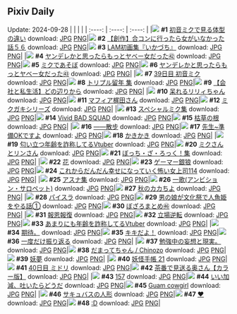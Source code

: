 ## Pixiv Daily
Update: 2024-09-28
|      |      |      |
| :----: | :----: | :----: |
|![](https://pixiv.microyu.workers.dev/c/240x480/img-master/img/2024/09/26/00/00/41/122771180_p0_master1200.jpg) **#1** [初音ミクで見る体型の違い](https://www.pixiv.net/artworks/122771180) download: [JPG](https://pixiv.microyu.workers.dev/img-original/img/2024/09/26/00/00/41/122771180_p0.jpg) [PNG](https://pixiv.microyu.workers.dev/img-original/img/2024/09/26/00/00/41/122771180_p0.png)|![](https://pixiv.microyu.workers.dev/c/240x480/img-master/img/2024/09/27/00/00/20/122798134_p0_master1200.jpg) **#2** [【創作】合コンに行ったら女がいなかった話５６](https://www.pixiv.net/artworks/122798134) download: [JPG](https://pixiv.microyu.workers.dev/img-original/img/2024/09/27/00/00/20/122798134_p0.jpg) [PNG](https://pixiv.microyu.workers.dev/img-original/img/2024/09/27/00/00/20/122798134_p0.png)|![](https://pixiv.microyu.workers.dev/c/240x480/img-master/img/2024/09/27/00/02/24/122798429_p0_master1200.jpg) **#3** [LAM初画集『いかづち』](https://www.pixiv.net/artworks/122798429) download: [JPG](https://pixiv.microyu.workers.dev/img-original/img/2024/09/27/00/02/24/122798429_p0.jpg) [PNG](https://pixiv.microyu.workers.dev/img-original/img/2024/09/27/00/02/24/122798429_p0.png)|
|![](https://pixiv.microyu.workers.dev/c/240x480/img-master/img/2024/09/26/00/00/51/122771207_p0_master1200.jpg) **#4** [ヤンデレかと思ったらもっとヤベー女だった㊷](https://www.pixiv.net/artworks/122771207) download: [JPG](https://pixiv.microyu.workers.dev/img-original/img/2024/09/26/00/00/51/122771207_p0.jpg) [PNG](https://pixiv.microyu.workers.dev/img-original/img/2024/09/26/00/00/51/122771207_p0.png)|![](https://pixiv.microyu.workers.dev/c/240x480/img-master/img/2024/09/27/16/16/46/122811803_p0_master1200.jpg) **#5** [ミクであそぼ](https://www.pixiv.net/artworks/122811803) download: [JPG](https://pixiv.microyu.workers.dev/img-original/img/2024/09/27/16/16/46/122811803_p0.jpg) [PNG](https://pixiv.microyu.workers.dev/img-original/img/2024/09/27/16/16/46/122811803_p0.png)|![](https://pixiv.microyu.workers.dev/c/240x480/img-master/img/2024/09/27/00/00/57/122798288_p0_master1200.jpg) **#6** [ヤンデレかと思ったらもっとヤベー女だった㊸](https://www.pixiv.net/artworks/122798288) download: [JPG](https://pixiv.microyu.workers.dev/img-original/img/2024/09/27/00/00/57/122798288_p0.jpg) [PNG](https://pixiv.microyu.workers.dev/img-original/img/2024/09/27/00/00/57/122798288_p0.png)|
|![](https://pixiv.microyu.workers.dev/c/240x480/img-master/img/2024/09/26/01/10/07/122773462_p0_master1200.jpg) **#7** [39日目 初音ミク](https://www.pixiv.net/artworks/122773462) download: [JPG](https://pixiv.microyu.workers.dev/img-original/img/2024/09/26/01/10/07/122773462_p0.jpg) [PNG](https://pixiv.microyu.workers.dev/img-original/img/2024/09/26/01/10/07/122773462_p0.png)|![](https://pixiv.microyu.workers.dev/c/240x480/img-master/img/2024/09/27/16/50/09/122813087_p0_master1200.jpg) **#8** [トリプル留年 集](https://www.pixiv.net/artworks/122813087) download: [JPG](https://pixiv.microyu.workers.dev/img-original/img/2024/09/27/16/50/09/122813087_p0.jpg) [PNG](https://pixiv.microyu.workers.dev/img-original/img/2024/09/27/16/50/09/122813087_p0.png)|![](https://pixiv.microyu.workers.dev/c/240x480/img-master/img/2024/09/27/12/00/09/122808676_p0_master1200.jpg) **#9** [【会社と私生活】どの辺りから](https://www.pixiv.net/artworks/122808676) download: [JPG](https://pixiv.microyu.workers.dev/img-original/img/2024/09/27/12/00/09/122808676_p0.jpg) [PNG](https://pixiv.microyu.workers.dev/img-original/img/2024/09/27/12/00/09/122808676_p0.png)|
|![](https://pixiv.microyu.workers.dev/c/240x480/img-master/img/2024/09/26/00/13/00/122771830_p0_master1200.jpg) **#10** [呆れるリリィちゃん](https://www.pixiv.net/artworks/122771830) download: [JPG](https://pixiv.microyu.workers.dev/img-original/img/2024/09/26/00/13/00/122771830_p0.jpg) [PNG](https://pixiv.microyu.workers.dev/img-original/img/2024/09/26/00/13/00/122771830_p0.png)|![](https://pixiv.microyu.workers.dev/c/240x480/img-master/img/2024/09/27/00/00/29/122798180_p0_master1200.jpg) **#11** [マフィア梶田さん](https://www.pixiv.net/artworks/122798180) download: [JPG](https://pixiv.microyu.workers.dev/img-original/img/2024/09/27/00/00/29/122798180_p0.jpg) [PNG](https://pixiv.microyu.workers.dev/img-original/img/2024/09/27/00/00/29/122798180_p0.png)|![](https://pixiv.microyu.workers.dev/c/240x480/img-master/img/2024/09/27/15/40/36/122811976_p0_master1200.jpg) **#12** [ミクガキシリーズ](https://www.pixiv.net/artworks/122811976) download: [JPG](https://pixiv.microyu.workers.dev/img-original/img/2024/09/27/15/40/36/122811976_p0.jpg) [PNG](https://pixiv.microyu.workers.dev/img-original/img/2024/09/27/15/40/36/122811976_p0.png)|
|![](https://pixiv.microyu.workers.dev/c/240x480/img-master/img/2024/09/27/16/52/00/122812073_p0_master1200.jpg) **#13** [スペシャルミク集](https://www.pixiv.net/artworks/122812073) download: [JPG](https://pixiv.microyu.workers.dev/img-original/img/2024/09/27/16/52/00/122812073_p0.jpg) [PNG](https://pixiv.microyu.workers.dev/img-original/img/2024/09/27/16/52/00/122812073_p0.png)|![](https://pixiv.microyu.workers.dev/c/240x480/img-master/img/2024/09/27/17/09/44/122813478_p0_master1200.jpg) **#14** [Vivid BAD SQUAD](https://www.pixiv.net/artworks/122813478) download: [JPG](https://pixiv.microyu.workers.dev/img-original/img/2024/09/27/17/09/44/122813478_p0.jpg) [PNG](https://pixiv.microyu.workers.dev/img-original/img/2024/09/27/17/09/44/122813478_p0.png)|![](https://pixiv.microyu.workers.dev/c/240x480/img-master/img/2024/09/27/07/30/02/122805182_p0_master1200.jpg) **#15** [枯草の根](https://www.pixiv.net/artworks/122805182) download: [JPG](https://pixiv.microyu.workers.dev/img-original/img/2024/09/27/07/30/02/122805182_p0.jpg) [PNG](https://pixiv.microyu.workers.dev/img-original/img/2024/09/27/07/30/02/122805182_p0.png)|
|![](https://pixiv.microyu.workers.dev/c/240x480/img-master/img/2024/09/26/00/00/53/122771214_p0_master1200.jpg) **#16** [——散步](https://www.pixiv.net/artworks/122771214) download: [JPG](https://pixiv.microyu.workers.dev/img-original/img/2024/09/26/00/00/53/122771214_p0.jpg) [PNG](https://pixiv.microyu.workers.dev/img-original/img/2024/09/26/00/00/53/122771214_p0.png)|![](https://pixiv.microyu.workers.dev/c/240x480/img-master/img/2024/09/26/00/00/23/122771097_p0_master1200.jpg) **#17** [先生~準備OKですよ](https://www.pixiv.net/artworks/122771097) download: [JPG](https://pixiv.microyu.workers.dev/img-original/img/2024/09/26/00/00/23/122771097_p0.jpg) [PNG](https://pixiv.microyu.workers.dev/img-original/img/2024/09/26/00/00/23/122771097_p0.png)|![](https://pixiv.microyu.workers.dev/c/240x480/img-master/img/2024/09/27/20/30/01/122818627_p0_master1200.jpg) **#18** [かきかき](https://www.pixiv.net/artworks/122818627) download: [JPG](https://pixiv.microyu.workers.dev/img-original/img/2024/09/27/20/30/01/122818627_p0.jpg) [PNG](https://pixiv.microyu.workers.dev/img-original/img/2024/09/27/20/30/01/122818627_p0.png)|
|![](https://pixiv.microyu.workers.dev/c/240x480/img-master/img/2024/09/26/21/01/50/122792404_p0_master1200.jpg) **#19** [匂い立つ年齢を詐称してるVtuber](https://www.pixiv.net/artworks/122792404) download: [JPG](https://pixiv.microyu.workers.dev/img-original/img/2024/09/26/21/01/50/122792404_p0.jpg) [PNG](https://pixiv.microyu.workers.dev/img-original/img/2024/09/26/21/01/50/122792404_p0.png)|![](https://pixiv.microyu.workers.dev/c/240x480/img-master/img/2024/09/26/00/19/49/122772057_p0_master1200.jpg) **#20** [ミクさんとリンさん](https://www.pixiv.net/artworks/122772057) download: [JPG](https://pixiv.microyu.workers.dev/img-original/img/2024/09/26/00/19/49/122772057_p0.jpg) [PNG](https://pixiv.microyu.workers.dev/img-original/img/2024/09/26/00/19/49/122772057_p0.png)|![](https://pixiv.microyu.workers.dev/c/240x480/img-master/img/2024/09/27/15/59/42/122812247_p0_master1200.jpg) **#21** [ぼっち・ざ・ろっく！集](https://www.pixiv.net/artworks/122812247) download: [JPG](https://pixiv.microyu.workers.dev/img-original/img/2024/09/27/15/59/42/122812247_p0.jpg) [PNG](https://pixiv.microyu.workers.dev/img-original/img/2024/09/27/15/59/42/122812247_p0.png)|
|![](https://pixiv.microyu.workers.dev/c/240x480/img-master/img/2024/09/27/18/55/07/122815966_p0_master1200.jpg) **#22** [花](https://www.pixiv.net/artworks/122815966) download: [JPG](https://pixiv.microyu.workers.dev/img-original/img/2024/09/27/18/55/07/122815966_p0.jpg) [PNG](https://pixiv.microyu.workers.dev/img-original/img/2024/09/27/18/55/07/122815966_p0.png)|![](https://pixiv.microyu.workers.dev/c/240x480/img-master/img/2024/09/26/00/00/11/122771031_p0_master1200.jpg) **#23** [ゲーマー銀狼](https://www.pixiv.net/artworks/122771031) download: [JPG](https://pixiv.microyu.workers.dev/img-original/img/2024/09/26/00/00/11/122771031_p0.jpg) [PNG](https://pixiv.microyu.workers.dev/img-original/img/2024/09/26/00/00/11/122771031_p0.png)|![](https://pixiv.microyu.workers.dev/c/240x480/img-master/img/2024/09/27/11/06/17/122786508_p0_master1200.jpg) **#24** [これからだんだん幸せになっていく怖い女上司114](https://www.pixiv.net/artworks/122786508) download: [JPG](https://pixiv.microyu.workers.dev/img-original/img/2024/09/27/11/06/17/122786508_p0.jpg) [PNG](https://pixiv.microyu.workers.dev/img-original/img/2024/09/27/11/06/17/122786508_p0.png)|
|![](https://pixiv.microyu.workers.dev/c/240x480/img-master/img/2024/09/27/16/06/08/122812376_p0_master1200.jpg) **#25** [アスナ集](https://www.pixiv.net/artworks/122812376) download: [JPG](https://pixiv.microyu.workers.dev/img-original/img/2024/09/27/16/06/08/122812376_p0.jpg) [PNG](https://pixiv.microyu.workers.dev/img-original/img/2024/09/27/16/06/08/122812376_p0.png)|![](https://pixiv.microyu.workers.dev/c/240x480/img-master/img/2024/09/27/06/41/07/122804582_p0_master1200.jpg) **#26** [一歌(アンビション・サロペット)](https://www.pixiv.net/artworks/122804582) download: [JPG](https://pixiv.microyu.workers.dev/img-original/img/2024/09/27/06/41/07/122804582_p0.jpg) [PNG](https://pixiv.microyu.workers.dev/img-original/img/2024/09/27/06/41/07/122804582_p0.png)|![](https://pixiv.microyu.workers.dev/c/240x480/img-master/img/2024/09/26/21/31/28/122793296_p0_master1200.jpg) **#27** [秋のカカちよ](https://www.pixiv.net/artworks/122793296) download: [JPG](https://pixiv.microyu.workers.dev/img-original/img/2024/09/26/21/31/28/122793296_p0.jpg) [PNG](https://pixiv.microyu.workers.dev/img-original/img/2024/09/26/21/31/28/122793296_p0.png)|
|![](https://pixiv.microyu.workers.dev/c/240x480/img-master/img/2024/09/26/00/00/59/122771232_p0_master1200.jpg) **#28** [パイスラ](https://www.pixiv.net/artworks/122771232) download: [JPG](https://pixiv.microyu.workers.dev/img-original/img/2024/09/26/00/00/59/122771232_p0.jpg) [PNG](https://pixiv.microyu.workers.dev/img-original/img/2024/09/26/00/00/59/122771232_p0.png)|![](https://pixiv.microyu.workers.dev/c/240x480/img-master/img/2024/09/27/12/00/20/122808709_p0_master1200.jpg) **#29** [男の娘が文化祭で人魚姫をやる話①](https://www.pixiv.net/artworks/122808709) download: [JPG](https://pixiv.microyu.workers.dev/img-original/img/2024/09/27/12/00/20/122808709_p0.jpg) [PNG](https://pixiv.microyu.workers.dev/img-original/img/2024/09/27/12/00/20/122808709_p0.png)|![](https://pixiv.microyu.workers.dev/c/240x480/img-master/img/2024/09/26/03/29/08/122775655_p0_master1200.jpg) **#30** [ぼざろまとめ㊻](https://www.pixiv.net/artworks/122775655) download: [JPG](https://pixiv.microyu.workers.dev/img-original/img/2024/09/26/03/29/08/122775655_p0.jpg) [PNG](https://pixiv.microyu.workers.dev/img-original/img/2024/09/26/03/29/08/122775655_p0.png)|
|![](https://pixiv.microyu.workers.dev/c/240x480/img-master/img/2024/09/27/07/11/02/122804962_p0_master1200.jpg) **#31** [報恩報復](https://www.pixiv.net/artworks/122804962) download: [JPG](https://pixiv.microyu.workers.dev/img-original/img/2024/09/27/07/11/02/122804962_p0.jpg) [PNG](https://pixiv.microyu.workers.dev/img-original/img/2024/09/27/07/11/02/122804962_p0.png)|![](https://pixiv.microyu.workers.dev/c/240x480/img-master/img/2024/09/26/02/59/58/122775303_p0_master1200.jpg) **#32** [立場逆転](https://www.pixiv.net/artworks/122775303) download: [JPG](https://pixiv.microyu.workers.dev/img-original/img/2024/09/26/02/59/58/122775303_p0.jpg) [PNG](https://pixiv.microyu.workers.dev/img-original/img/2024/09/26/02/59/58/122775303_p0.png)|![](https://pixiv.microyu.workers.dev/c/240x480/img-master/img/2024/09/27/21/04/33/122819728_p0_master1200.jpg) **#33** [あまりにも年齢を詐称してるVtuber](https://www.pixiv.net/artworks/122819728) download: [JPG](https://pixiv.microyu.workers.dev/img-original/img/2024/09/27/21/04/33/122819728_p0.jpg) [PNG](https://pixiv.microyu.workers.dev/img-original/img/2024/09/27/21/04/33/122819728_p0.png)|
|![](https://pixiv.microyu.workers.dev/c/240x480/img-master/img/2024/09/26/15/36/22/122785141_p0_master1200.jpg) **#34** [期待。](https://www.pixiv.net/artworks/122785141) download: [JPG](https://pixiv.microyu.workers.dev/img-original/img/2024/09/26/15/36/22/122785141_p0.jpg) [PNG](https://pixiv.microyu.workers.dev/img-original/img/2024/09/26/15/36/22/122785141_p0.png)|![](https://pixiv.microyu.workers.dev/c/240x480/img-master/img/2024/09/26/18/21/28/122788197_p0_master1200.jpg) **#35** [キキだよ！](https://www.pixiv.net/artworks/122788197) download: [JPG](https://pixiv.microyu.workers.dev/img-original/img/2024/09/26/18/21/28/122788197_p0.jpg) [PNG](https://pixiv.microyu.workers.dev/img-original/img/2024/09/26/18/21/28/122788197_p0.png)|![](https://pixiv.microyu.workers.dev/c/240x480/img-master/img/2024/09/27/00/00/39/122798231_p0_master1200.jpg) **#36** [一度だけ振り返る](https://www.pixiv.net/artworks/122798231) download: [JPG](https://pixiv.microyu.workers.dev/img-original/img/2024/09/27/00/00/39/122798231_p0.jpg) [PNG](https://pixiv.microyu.workers.dev/img-original/img/2024/09/27/00/00/39/122798231_p0.png)|
|![](https://pixiv.microyu.workers.dev/c/240x480/img-master/img/2024/09/27/19/10/26/122816475_p0_master1200.jpg) **#37** [勉強中の妄想と現実。](https://www.pixiv.net/artworks/122816475) download: [JPG](https://pixiv.microyu.workers.dev/img-original/img/2024/09/27/19/10/26/122816475_p0.jpg) [PNG](https://pixiv.microyu.workers.dev/img-original/img/2024/09/27/19/10/26/122816475_p0.png)|![](https://pixiv.microyu.workers.dev/c/240x480/img-master/img/2024/09/26/18/41/43/122788653_p0_master1200.jpg) **#38** [だまってちゃん / Chinozo](https://www.pixiv.net/artworks/122788653) download: [JPG](https://pixiv.microyu.workers.dev/img-original/img/2024/09/26/18/41/43/122788653_p0.jpg) [PNG](https://pixiv.microyu.workers.dev/img-original/img/2024/09/26/18/41/43/122788653_p0.png)|![](https://pixiv.microyu.workers.dev/c/240x480/img-master/img/2024/09/26/07/17/26/122778177_p0_master1200.jpg) **#39** [妖夢](https://www.pixiv.net/artworks/122778177) download: [JPG](https://pixiv.microyu.workers.dev/img-original/img/2024/09/26/07/17/26/122778177_p0.jpg) [PNG](https://pixiv.microyu.workers.dev/img-original/img/2024/09/26/07/17/26/122778177_p0.png)|
|![](https://pixiv.microyu.workers.dev/c/240x480/img-master/img/2024/09/27/00/02/37/122798447_p0_master1200.jpg) **#40** [妖怪手帳 21](https://www.pixiv.net/artworks/122798447) download: [JPG](https://pixiv.microyu.workers.dev/img-original/img/2024/09/27/00/02/37/122798447_p0.jpg) [PNG](https://pixiv.microyu.workers.dev/img-original/img/2024/09/27/00/02/37/122798447_p0.png)|![](https://pixiv.microyu.workers.dev/c/240x480/img-master/img/2024/09/27/00/00/30/122798187_p0_master1200.jpg) **#41** [40日目 ミドリ](https://www.pixiv.net/artworks/122798187) download: [JPG](https://pixiv.microyu.workers.dev/img-original/img/2024/09/27/00/00/30/122798187_p0.jpg) [PNG](https://pixiv.microyu.workers.dev/img-original/img/2024/09/27/00/00/30/122798187_p0.png)|![](https://pixiv.microyu.workers.dev/c/240x480/img-master/img/2024/09/26/00/01/51/122771325_p0_master1200.jpg) **#42** [茶番で見送る奥さん【カラー版】](https://www.pixiv.net/artworks/122771325) download: [JPG](https://pixiv.microyu.workers.dev/img-original/img/2024/09/26/00/01/51/122771325_p0.jpg) [PNG](https://pixiv.microyu.workers.dev/img-original/img/2024/09/26/00/01/51/122771325_p0.png)|
|![](https://pixiv.microyu.workers.dev/c/240x480/img-master/img/2024/09/26/13/14/13/122782949_p0_master1200.jpg) **#43** [157](https://www.pixiv.net/artworks/122782949) download: [JPG](https://pixiv.microyu.workers.dev/img-original/img/2024/09/26/13/14/13/122782949_p0.jpg) [PNG](https://pixiv.microyu.workers.dev/img-original/img/2024/09/26/13/14/13/122782949_p0.png)|![](https://pixiv.microyu.workers.dev/c/240x480/img-master/img/2024/09/27/16/10/32/122812444_p0_master1200.jpg) **#44** [いい加減、吐いたらどうだ](https://www.pixiv.net/artworks/122812444) download: [JPG](https://pixiv.microyu.workers.dev/img-original/img/2024/09/27/16/10/32/122812444_p0.jpg) [PNG](https://pixiv.microyu.workers.dev/img-original/img/2024/09/27/16/10/32/122812444_p0.png)|![](https://pixiv.microyu.workers.dev/c/240x480/img-master/img/2024/09/27/17/49/58/122814265_p0_master1200.jpg) **#45** [Guam cowgirl](https://www.pixiv.net/artworks/122814265) download: [JPG](https://pixiv.microyu.workers.dev/img-original/img/2024/09/27/17/49/58/122814265_p0.jpg) [PNG](https://pixiv.microyu.workers.dev/img-original/img/2024/09/27/17/49/58/122814265_p0.png)|
|![](https://pixiv.microyu.workers.dev/c/240x480/img-master/img/2024/09/27/16/58/48/122813207_p0_master1200.jpg) **#46** [サキュバスの人形](https://www.pixiv.net/artworks/122813207) download: [JPG](https://pixiv.microyu.workers.dev/img-original/img/2024/09/27/16/58/48/122813207_p0.jpg) [PNG](https://pixiv.microyu.workers.dev/img-original/img/2024/09/27/16/58/48/122813207_p0.png)|![](https://pixiv.microyu.workers.dev/c/240x480/img-master/img/2024/09/26/15/00/00/122784579_p0_master1200.jpg) **#47** [❤️](https://www.pixiv.net/artworks/122784579) download: [JPG](https://pixiv.microyu.workers.dev/img-original/img/2024/09/26/15/00/00/122784579_p0.jpg) [PNG](https://pixiv.microyu.workers.dev/img-original/img/2024/09/26/15/00/00/122784579_p0.png)|![](https://pixiv.microyu.workers.dev/c/240x480/img-master/img/2024/09/26/13/13/55/122782945_p0_master1200.jpg) **#48** [:D](https://www.pixiv.net/artworks/122782945) download: [JPG](https://pixiv.microyu.workers.dev/img-original/img/2024/09/26/13/13/55/122782945_p0.jpg) [PNG](https://pixiv.microyu.workers.dev/img-original/img/2024/09/26/13/13/55/122782945_p0.png)|
